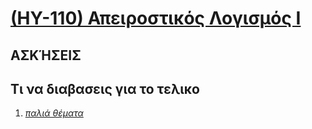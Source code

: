# [(ΗΥ-110) Απειροστικός Λογισμός Ι](http://www.csd.uoc.gr/~hy110/)

## ΑΣΚΉΣΕΙΣ

## Τι να διαβασεις για το τελικο

1. _[παλιά θέματα](https://github.com/keybraker/CSD-Absolute-User-Manual/tree/master/ΜΑΘΗΜΑΤΑ/ΗΥ-110/παλια%20θεματα)_
